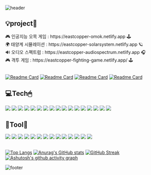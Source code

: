 ![header](https://capsule-render.vercel.app/api?type=waving&color=0:020F52,50:20BDFF,100:A5FECB&height=300&section=header&text=ldh7228&fontColor=ffffff&fontAlignY=40&fontSize=100&desc=(ﾉ◕ヮ◕)ﾉ*:･ﾟ✧&descAlignY=65&descSize=40&animation=scaleIn&rotate=-30)

  <h2>💡project📄</h2>
  🎮 인공지능 오목 게임 : https://eastcopper-omok.netlify.app 🕹
  <br />
  🌍 태양계 시뮬레이션 : https://eastcopper-solarsystem.netlify.app 🪐
  <br />
  🔊 오디오 스펙트럼 : https://eastcopper-audiospectrum.netlify.app 🎧
  <br />
  🎮 격투 게임 : https://eastcopper-fighting-game.netlify.app/ 🕹
<br /><br />
  
  [![Readme Card](https://github-readme-stats.vercel.app/api/pin/?username=eastcopper&repo=omok&theme=algolia)](https://github.com/eastcopper/omok)
  [![Readme Card](https://github-readme-stats.vercel.app/api/pin/?username=eastcopper&repo=solarsystem_simulation&theme=algolia)](https://github.com/eastcopper/solarsystem_simulation)
  [![Readme Card](https://github-readme-stats.vercel.app/api/pin/?username=eastcopper&repo=audio-spectrum&theme=algolia)](https://github.com/eastcopper/audio-spectrum)
  [![Readme Card](https://github-readme-stats.vercel.app/api/pin/?username=eastcopper&repo=audio-spectrum&theme=algolia)](https://github.com/eastcopper/fighting_game)

  <h2>💻Tech🖱</h2>
  <a href="#"><img src="https://img.shields.io/badge/JavaScript-F7DF1E?style=flat&logo=JavaScript&logoColor=black"/></a>
  <a href="#"><img src="https://img.shields.io/badge/TypeScript-3655FF?style=flat&logo=TypeScript&logoColor=black"/></a>
  <a href="#"><img src="https://img.shields.io/badge/CSS-1572B6?style=flat&logo=CSS3&logoColor=white"/></a>
  <a href="#"><img src="https://img.shields.io/badge/HTML5-E34F26?style=flat&logo=HTML5&logoColor=white"/></a>
  <a href="#"><img src="https://img.shields.io/badge/C-A8B9CC?style=flat-square&logo=C&logoColor=white"/></a>
  <a href="#"><img src="https://img.shields.io/badge/Python-3776AB?style=flat-square&logo=Python&logoColor=white"/></a>
  <a href="#"><img src="https://img.shields.io/badge/React-61DAFB?style=flat-square&logo=React&logoColor=black"/></a>
  <a href="#"><img src="https://img.shields.io/badge/Create React App-09D3AC?style=flat-square&logo=Create React App&logoColor=black"/></a>
  <a href="#"><img src="https://img.shields.io/badge/Vue.js-4FC08D?style=flat-square&logo=Vue.js&logoColor=white"/></a>
  <a href="#"><img src="https://img.shields.io/badge/Next.js-000000?style=flat-square&logo=Next.js&logoColor=white"/></a>
  <a href="#"><img src="https://img.shields.io/badge/Three.js-000000?style=flat-square&logo=Three.js&logoColor=white"/></a>
  <a href="#"><img src="https://img.shields.io/badge/Node.js-339933?style=flat-square&logo=Node.js&logoColor=white"/></a>
  <a href="#"><img src="https://img.shields.io/badge/Prettier-F7B93E?style=flat-square&logo=Prettier&logoColor=white"/></a>
  <a href="#"><img src="https://img.shields.io/badge/Yarn-2C8EBB?style=flat-square&logo=Yarn&logoColor=white"/></a>
  <a href="#"><img src="https://img.shields.io/badge/Npm-CB3837?style=flat-square&logo=Npm&logoColor=white"/></a>
  <a href="#"><img src="https://img.shields.io/badge/Json-000000?style=flat-square&logo=Json&logoColor=white"/></a>
  <a href="#"><img src="https://img.shields.io/badge/JQuery-0769AD?style=flat-square&logo=JQuery&logoColor=white"/></a>
<br />

  <h2>🔧Tool🔨</h2>
  <a href="#"><img src="https://img.shields.io/badge/GitKraken-179287?style=flat-square&logo=GitKraken&logoColor=white"/></a>
  <a href="#"><img src="https://img.shields.io/badge/Git-F05032?style=flat-square&logo=Git&logoColor=white"/></a>
  <a href="#"><img src="https://img.shields.io/badge/Atom-66595C?style=flat-square&logo=Atom&logoColor=white"/></a>
  <a href="#"><img src="https://img.shields.io/badge/Visual Studio-5C2D91?style=flat-square&logo=Visual-Studio&logoColor=white"/></a>
  <a href="#"><img src="https://img.shields.io/badge/Visual Studio Code-007ACC?style=flat-square&logo=Visual-Studio-Code&logoColor=white"/></a>
  <a href="#"><img src="https://img.shields.io/badge/Slack-4A154B?style=flat-square&logo=Slack&logoColor=white"/></a>
  <a href="#"><img src="https://img.shields.io/badge/PyCharm-000000?style=flat-square&logo=PyCharm&logoColor=white"/></a>
  <a href="#"><img src="https://img.shields.io/badge/Velog-20C997?style=flat-square&logo=Velog&logoColor=white"/></a>
  <a href="#"><img src="https://img.shields.io/badge/Figma-F24E1E?style=flat-square&logo=Figma&logoColor=white"/></a>
  <a href="#"><img src="https://img.shields.io/badge/Notion-000000?style=flat-square&logo=Notion&logoColor=white"/></a>
  <a href="#"><img src="https://img.shields.io/badge/Github-181717?style=flat-square&logo=Github&logoColor=white"/></a>
  <a href="#"><img src="https://img.shields.io/badge/Adobe XD-FF61F6?style=flat-square&logo=Adobe XD&logoColor=white"/></a>
  <a href="#"><img src="https://img.shields.io/badge/VMware-607078?style=flat-square&logo=VMware&logoColor=white"/></a>
  <a href="#"><img src="https://img.shields.io/badge/Netlify-00C7B7?style=flat-square&logo=Netlify&logoColor=white"/></a>
 <br />
 <br />
 
  [![Top Langs](https://github-readme-stats.vercel.app/api/top-langs/?username=eastcopper&show_icons=true&theme=algolia)](https://github.com/eastcopper/github-readme-stats)
  [![Anurag's GitHub stats](https://github-readme-stats.vercel.app/api?username=eastcopper&show_icons=true&theme=algolia&icon_color=1CB5E0)](https://github.com/eastcopper)
  [![GitHub Streak](https://github-readme-streak-stats.herokuapp.com/?user=eastcopper&background=050F2C&ring=0195DD&fire=0195DD&currStreakNum=ffffff&sideNums=ffffff&currStreakLabel=0195DD&dates=ffffff)](https://git.io/streak-stats)
<br />
  [![Ashutosh's github activity graph](https://activity-graph.herokuapp.com/graph?username=eastcopper&theme=react-dark)](https://github.com/eastcopper/github-readme-activity-graph)
  
![footer](https://capsule-render.vercel.app/api?section=footer&type=waving&color=0:020F52,50:20BDFF,100:A5FECB&height=130)
